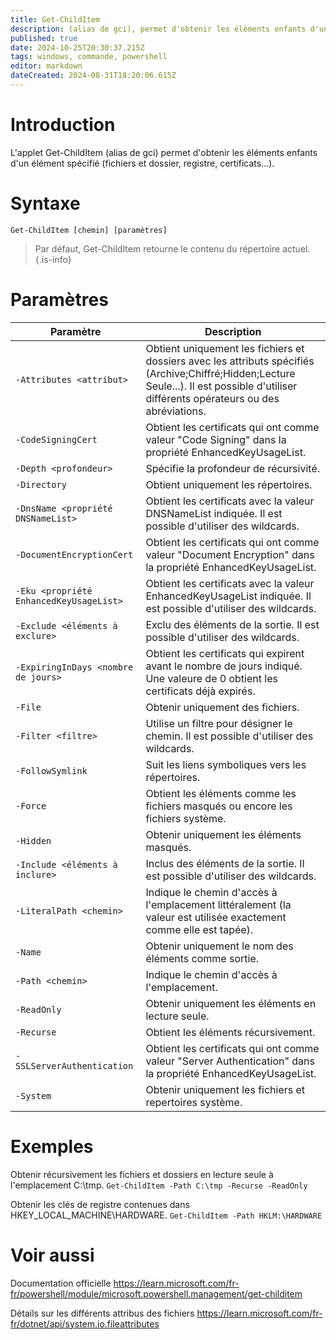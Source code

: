 ```yaml
---
title: Get-ChildItem
description: (alias de gci), permet d'obtenir les éléments enfants d'un élément spécifié (fichiers et dossier, registre, certificats...).
published: true
date: 2024-10-25T20:30:37.215Z
tags: windows, commande, powershell
editor: markdown
dateCreated: 2024-08-31T18:20:06.615Z
---
```


# Introduction

L'applet Get-ChildItem (alias de gci) permet d'obtenir les éléments enfants d'un élément spécifié (fichiers et dossier, registre, certificats...).

# Syntaxe

`Get-ChildItem [chemin] [paramètres]`

> Par défaut, Get-ChildItem retourne le contenu du répertoire actuel.
> {.is-info}

# Paramètres

| Paramètre                               | Description                                                                                                                                                                               |
| --------------------------------------- | ----------------------------------------------------------------------------------------------------------------------------------------------------------------------------------------- |
| `-Attributes <attribut>`                | Obtient uniquement les fichiers et dossiers avec les attributs spécifiés (Archive;Chiffré;Hidden;Lecture Seule...). Il est possible d'utiliser différents opérateurs ou des abréviations. |
| `-CodeSigningCert`                      | Obtient les certificats qui ont comme valeur "Code Signing" dans la propriété EnhancedKeyUsageList.                                                                                       |
| `-Depth <profondeur>`                   | Spécifie la profondeur de récursivité.                                                                                                                                                    |
| `-Directory`                            | Obtient uniquement les répertoires.                                                                                                                                                       |
| `-DnsName <propriété DNSNameList>`      | Obtient les certificats avec la valeur DNSNameList indiquée. Il est possible d'utiliser des wildcards.                                                                                    |
| `-DocumentEncryptionCert`               | Obtient les certificats qui ont comme valeur "Document Encryption" dans la propriété EnhancedKeyUsageList.                                                                                |
| `-Eku <propriété EnhancedKeyUsageList>` | Obtient les certificats avec la valeur EnhancedKeyUsageList indiquée. Il est possible d'utiliser des wildcards.                                                                           |
| `-Exclude <éléments à exclure>`         | Exclu des éléments de la sortie. Il est possible d'utiliser des wildcards.                                                                                                                |
| `-ExpiringInDays <nombre de jours>`     | Obtient les certificats qui expirent avant le nombre de jours indiqué. Une valeure de 0 obtient les certificats déjà expirés.                                                             |
| `-File`                                 | Obtenir uniquement des fichiers.                                                                                                                                                          |
| `-Filter <filtre>`                      | Utilise un filtre pour désigner le chemin. Il est possible d'utiliser des wildcards.                                                                                                      |
| `-FollowSymlink`                        | Suit les liens symboliques vers les répertoires.                                                                                                                                          |
| `-Force`                                | Obtient les éléments comme les fichiers masqués ou encore les fichiers système.                                                                                                           |
| `-Hidden`                               | Obtenir uniquement les éléments masqués.                                                                                                                                                  |
| `-Include <éléments à inclure>`         | Inclus des éléments de la sortie. Il est possible d'utiliser des wildcards.                                                                                                               |
| `-LiteralPath <chemin>`                 | Indique le chemin d'accès à l'emplacement littéralement (la valeur est utilisée exactement comme elle est tapée).                                                                         |
| `-Name`                                 | Obtenir uniquement le nom des éléments comme sortie.                                                                                                                                      |
| `-Path <chemin>`                        | Indique le chemin d'accès à l'emplacement.                                                                                                                                                |
| `-ReadOnly`                             | Obtenir uniquement les éléments en lecture seule.                                                                                                                                         |
| `-Recurse`                              | Obtient les éléments récursivement.                                                                                                                                                       |
| `-SSLServerAuthentication`              | Obtient les certificats qui ont comme valeur "Server Authentication" dans la propriété EnhancedKeyUsageList.                                                                              |
| `-System`                               | Obtenir uniquement les fichiers et repertoires système.                                                                                                                                   |

# Exemples

Obtenir récursivement les fichiers et dossiers en lecture seule à l'emplacement C:\tmp.
`Get-ChildItem -Path C:\tmp -Recurse -ReadOnly`

Obtenir les clés de registre contenues dans HKEY_LOCAL_MACHINE\HARDWARE.
`Get-ChildItem -Path HKLM:\HARDWARE`

# Voir aussi

Documentation officielle
https://learn.microsoft.com/fr-fr/powershell/module/microsoft.powershell.management/get-childitem

Détails sur les différents attribus des fichiers
https://learn.microsoft.com/fr-fr/dotnet/api/system.io.fileattributes
